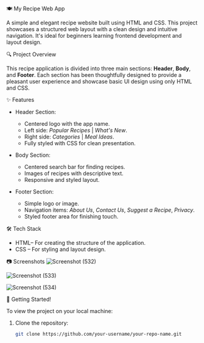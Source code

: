 🍽️ My Recipe Web App

A simple and elegant recipe website built using HTML and CSS. This project showcases a structured web layout with a clean design and intuitive navigation. It's ideal for beginners learning frontend development and layout design.

🔍 Project Overview

This recipe application is divided into three main sections: **Header**, **Body**, and **Footer**. Each section has been thoughtfully designed to provide a pleasant user experience and showcase basic UI design using only HTML and CSS.

✨ Features

- Header Section:
  - Centered logo with the app name.
  - Left side: _Popular Recipes_ | _What's New_.
  - Right side: _Categories_ | _Meal Ideas_.
  - Fully styled with CSS for clean presentation.

- Body Section:
  - Centered search bar for finding recipes.
  - Images of recipes with descriptive text.
  - Responsive and styled layout.

- Footer Section:
  - Simple logo or image.
  - Navigation items: _About Us_, _Contact Us_, _Suggest a Recipe_, _Privacy_.
  - Styled footer area for finishing touch.

🛠️ Tech Stack

- HTML– For creating the structure of the application.
- CSS – For styling and layout design.

📷 Screenshots
![Screenshot (532)](https://github.com/user-attachments/assets/3487c53d-5270-43e3-86c5-503509713a59)


![Screenshot (533)](https://github.com/user-attachments/assets/77981cd1-b92f-474f-b246-85d1667a080d)


![Screenshot (534)](https://github.com/user-attachments/assets/b55e441d-6cc1-4af4-ad9d-7ae871534883)

🚀 Getting Started!


To view the project on your local machine:

1. Clone the repository:
   ```bash
   git clone https://github.com/your-username/your-repo-name.git

